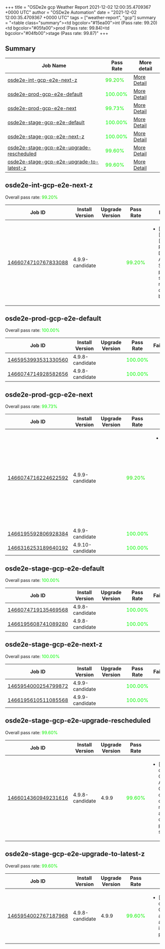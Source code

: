 +++
title = "OSDe2e gcp Weather Report 2021-12-02 12:00:35.4709367 +0000 UTC"
author = "OSDe2e Automation"
date = "2021-12-02 12:00:35.4709367 +0000 UTC"
tags = ["weather-report", "gcp"]
summary = "<table class=\"summary\"><tr><td bgcolor=\"#15ea00\"></td><td>int (Pass rate: 99.20)</td></tr><tr><td bgcolor=\"#05fa00\"></td><td>prod (Pass rate: 99.84)</td></tr><tr><td bgcolor=\"#04fb00\"></td><td>stage (Pass rate: 99.87)</td></tr></table>"
+++
## Summary

| Job Name | Pass Rate | More detail |
|----------|-----------|-------------|
|[osde2e-int-gcp-e2e-next-z](https://prow.ci.openshift.org/?job=osde2e-int-gcp-e2e-next-z)| <span style="color:#15ea00;">99.20%</span>|[More Detail](#osde2e-int-gcp-e2e-next-z)|
|[osde2e-prod-gcp-e2e-default](https://prow.ci.openshift.org/?job=osde2e-prod-gcp-e2e-default)| <span style="color:#01fe00;">100.00%</span>|[More Detail](#osde2e-prod-gcp-e2e-default)|
|[osde2e-prod-gcp-e2e-next](https://prow.ci.openshift.org/?job=osde2e-prod-gcp-e2e-next)| <span style="color:#07f800;">99.73%</span>|[More Detail](#osde2e-prod-gcp-e2e-next)|
|[osde2e-stage-gcp-e2e-default](https://prow.ci.openshift.org/?job=osde2e-stage-gcp-e2e-default)| <span style="color:#01fe00;">100.00%</span>|[More Detail](#osde2e-stage-gcp-e2e-default)|
|[osde2e-stage-gcp-e2e-next-z](https://prow.ci.openshift.org/?job=osde2e-stage-gcp-e2e-next-z)| <span style="color:#01fe00;">100.00%</span>|[More Detail](#osde2e-stage-gcp-e2e-next-z)|
|[osde2e-stage-gcp-e2e-upgrade-rescheduled](https://prow.ci.openshift.org/?job=osde2e-stage-gcp-e2e-upgrade-rescheduled)| <span style="color:#0bf400;">99.60%</span>|[More Detail](#osde2e-stage-gcp-e2e-upgrade-rescheduled)|
|[osde2e-stage-gcp-e2e-upgrade-to-latest-z](https://prow.ci.openshift.org/?job=osde2e-stage-gcp-e2e-upgrade-to-latest-z)| <span style="color:#0bf400;">99.60%</span>|[More Detail](#osde2e-stage-gcp-e2e-upgrade-to-latest-z)|



## osde2e-int-gcp-e2e-next-z

Overall pass rate: <span style="color:#15ea00;">99.20%</span>

| Job ID | Install Version | Upgrade Version | Pass Rate | Failures |
|--------|-----------------|-----------------|-----------|----------|
[1466074710767833088](https://prow.ci.openshift.org/view/gs/origin-ci-test/logs/osde2e-int-gcp-e2e-next-z/1466074710767833088) | 4.9.9-candidate |  | <span style="color:#15ea00;">99.20%</span>|<ul><li>[install] [Suite: e2e] [OSD] RBAC Dedicated Admins SCC permissions scc-test new SCC does not break pods</li></ul>



## osde2e-prod-gcp-e2e-default

Overall pass rate: <span style="color:#01fe00;">100.00%</span>

| Job ID | Install Version | Upgrade Version | Pass Rate | Failures |
|--------|-----------------|-----------------|-----------|----------|
[1465953993531330560](https://prow.ci.openshift.org/view/gs/origin-ci-test/logs/osde2e-prod-gcp-e2e-default/1465953993531330560) | 4.9.8-candidate |  | <span style="color:#01fe00;">100.00%</span>|
[1466074714928582656](https://prow.ci.openshift.org/view/gs/origin-ci-test/logs/osde2e-prod-gcp-e2e-default/1466074714928582656) | 4.9.8-candidate |  | <span style="color:#01fe00;">100.00%</span>|



## osde2e-prod-gcp-e2e-next

Overall pass rate: <span style="color:#07f800;">99.73%</span>

| Job ID | Install Version | Upgrade Version | Pass Rate | Failures |
|--------|-----------------|-----------------|-----------|----------|
[1466074716224622592](https://prow.ci.openshift.org/view/gs/origin-ci-test/logs/osde2e-prod-gcp-e2e-next/1466074716224622592) | 4.9.9-candidate |  | <span style="color:#15ea00;">99.20%</span>|<ul><li>[install] [Suite: operators] [OSD] Splunk Forwarder Operator Operator Upgrade should upgrade from the replaced version</li></ul>
[1466195592806928384](https://prow.ci.openshift.org/view/gs/origin-ci-test/logs/osde2e-prod-gcp-e2e-next/1466195592806928384) | 4.9.9-candidate |  | <span style="color:#01fe00;">100.00%</span>|
[1466316253189640192](https://prow.ci.openshift.org/view/gs/origin-ci-test/logs/osde2e-prod-gcp-e2e-next/1466316253189640192) | 4.9.10-candidate |  | <span style="color:#01fe00;">100.00%</span>|



## osde2e-stage-gcp-e2e-default

Overall pass rate: <span style="color:#01fe00;">100.00%</span>

| Job ID | Install Version | Upgrade Version | Pass Rate | Failures |
|--------|-----------------|-----------------|-----------|----------|
[1466074719135469568](https://prow.ci.openshift.org/view/gs/origin-ci-test/logs/osde2e-stage-gcp-e2e-default/1466074719135469568) | 4.9.8-candidate |  | <span style="color:#01fe00;">100.00%</span>|
[1466195608741089280](https://prow.ci.openshift.org/view/gs/origin-ci-test/logs/osde2e-stage-gcp-e2e-default/1466195608741089280) | 4.9.8-candidate |  | <span style="color:#01fe00;">100.00%</span>|



## osde2e-stage-gcp-e2e-next-z

Overall pass rate: <span style="color:#01fe00;">100.00%</span>

| Job ID | Install Version | Upgrade Version | Pass Rate | Failures |
|--------|-----------------|-----------------|-----------|----------|
[1465954000254799872](https://prow.ci.openshift.org/view/gs/origin-ci-test/logs/osde2e-stage-gcp-e2e-next-z/1465954000254799872) | 4.9.9-candidate |  | <span style="color:#01fe00;">100.00%</span>|
[1466195610511085568](https://prow.ci.openshift.org/view/gs/origin-ci-test/logs/osde2e-stage-gcp-e2e-next-z/1466195610511085568) | 4.9.9-candidate |  | <span style="color:#01fe00;">100.00%</span>|



## osde2e-stage-gcp-e2e-upgrade-rescheduled

Overall pass rate: <span style="color:#0bf400;">99.60%</span>

| Job ID | Install Version | Upgrade Version | Pass Rate | Failures |
|--------|-----------------|-----------------|-----------|----------|
[1466014360949231616](https://prow.ci.openshift.org/view/gs/origin-ci-test/logs/osde2e-stage-gcp-e2e-upgrade-rescheduled/1466014360949231616) | 4.9.8-candidate | 4.9.9 | <span style="color:#0bf400;">99.60%</span>|<ul><li>[upgrade] [Suite: operators] [OSD] Configure AlertManager Operator clusterServiceVersion openshift-monitoring/configure-alertmanager-operator should be present and in succeeded state</li></ul>



## osde2e-stage-gcp-e2e-upgrade-to-latest-z

Overall pass rate: <span style="color:#0bf400;">99.60%</span>

| Job ID | Install Version | Upgrade Version | Pass Rate | Failures |
|--------|-----------------|-----------------|-----------|----------|
[1465954002767187968](https://prow.ci.openshift.org/view/gs/origin-ci-test/logs/osde2e-stage-gcp-e2e-upgrade-to-latest-z/1465954002767187968) | 4.9.8-candidate | 4.9.9 | <span style="color:#0bf400;">99.60%</span>|<ul><li>[upgrade] [Suite: operators] CloudIngressOperator apischeme apischemes CR instance must be present on cluster</li></ul>




